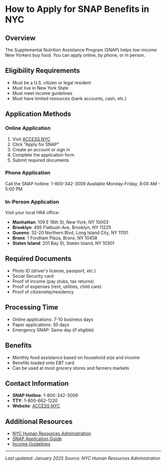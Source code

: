 # How to Apply for SNAP Benefits in NYC

## Overview
The Supplemental Nutrition Assistance Program (SNAP) helps low-income New Yorkers buy food. You can apply online, by phone, or in person.

## Eligibility Requirements
- Must be a U.S. citizen or legal resident
- Must live in New York State
- Must meet income guidelines
- Must have limited resources (bank accounts, cash, etc.)

## Application Methods

### Online Application
1. Visit [ACCESS NYC](https://access.nyc.gov/)
2. Click "Apply for SNAP"
3. Create an account or sign in
4. Complete the application form
5. Submit required documents

### Phone Application
Call the SNAP hotline: 1-800-342-3009
Available Monday-Friday, 8:00 AM - 5:00 PM

### In-Person Application
Visit your local HRA office:
- **Manhattan**: 109 E 16th St, New York, NY 10003
- **Brooklyn**: 495 Flatbush Ave, Brooklyn, NY 11225
- **Queens**: 32-20 Northern Blvd, Long Island City, NY 11101
- **Bronx**: 1 Fordham Plaza, Bronx, NY 10458
- **Staten Island**: 201 Bay St, Staten Island, NY 10301

## Required Documents
- Photo ID (driver's license, passport, etc.)
- Social Security card
- Proof of income (pay stubs, tax returns)
- Proof of expenses (rent, utilities, child care)
- Proof of citizenship/residency

## Processing Time
- Online applications: 7-10 business days
- Paper applications: 30 days
- Emergency SNAP: Same day (if eligible)

## Benefits
- Monthly food assistance based on household size and income
- Benefits loaded onto EBT card
- Can be used at most grocery stores and farmers markets

## Contact Information
- **SNAP Hotline**: 1-800-342-3009
- **TTY**: 1-800-662-1220
- **Website**: [ACCESS NYC](https://access.nyc.gov/)

## Additional Resources
- [NYC Human Resources Administration](https://www1.nyc.gov/site/hra/index.page)
- [SNAP Application Guide](https://www1.nyc.gov/site/hra/help/snap-benefits.page)
- [Income Guidelines](https://otda.ny.gov/programs/snap/)

---
*Last updated: January 2025*
*Source: NYC Human Resources Administration*
